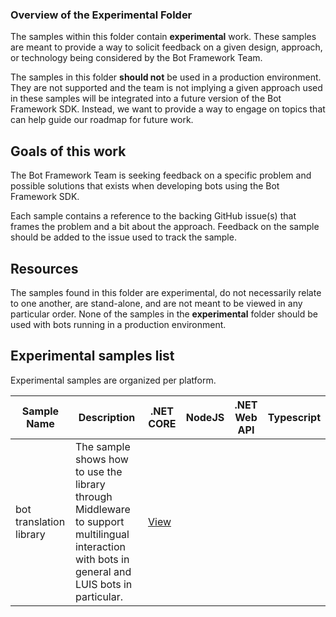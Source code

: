 ### Overview of the Experimental Folder

The samples within this folder contain **experimental** work.  These samples are meant to provide a way to solicit 
feedback on a given design, approach, or technology being considered by the Bot Framework Team.  

The samples in this folder **should not** be used in a production environment.  They are not supported and the team is not implying a given approach used in these samples will be integrated into a future version of the Bot Framework SDK.  Instead, we want to provide a way to engage on topics that can help guide our roadmap for future work.

## Goals of this work

The Bot Framework Team is seeking feedback on a specific problem and possible solutions that exists when developing bots using the Bot Framework SDK.

Each sample contains a reference to the backing GitHub issue(s) that frames the problem and a bit about the approach.  Feedback on the sample should be added to the issue used to track the sample.  


## Resources

The samples found in this folder are experimental, do not necessarily relate to one another, are stand-alone, and are not meant to be viewed in any particular order.  None of the samples in the **experimental** folder should be used with bots running in a production environment.



## Experimental samples list

Experimental samples are organized per platform.


| Sample Name           | Description                                                                    | .NET CORE   | NodeJS      | .NET Web API | Typescript  |
|-----------------------|--------------------------------------------------------------------------------|-------------|-------------|--------------|-------------|
|bot translation library| The sample shows how to use the library through Middleware to support multilingual interaction with bots in general and LUIS bots in particular.                                                                                                 |[View][cs#1] |  |  |  |


[cs#1]:csharp_dotnetcore/MultilingualLuisBot

[wa#2]:csharp_webapi/#

[ts#1]:javascript_typescript/#

[js#1]:samples/javascript_nodejs/#



